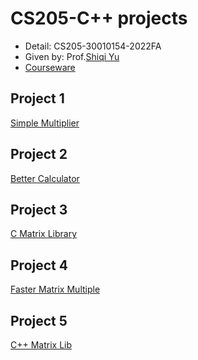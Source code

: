 # CS205-C++ projects

- Detail: CS205-30010154-2022FA
- Given by: Prof.[Shiqi Yu](https://github.com/ShiqiYu)
- [Courseware](https://github.com/ShiqiYu/CPP)

## Project 1

[Simple Multiplier](https://github.com/uint44t/CS205/tree/master/project1)

## Project 2

[Better Calculator](https://github.com/uint44t/CS205/tree/master/project2)

## Project 3

[C Matrix Library](https://github.com/uint44t/CS205/tree/master/project3)

## Project 4

[Faster Matrix Multiple](https://github.com/uint44t/CS205/tree/master/project4)

## Project 5

[C++ Matrix Lib](https://github.com/uint44t/CS205/tree/master/project5)

